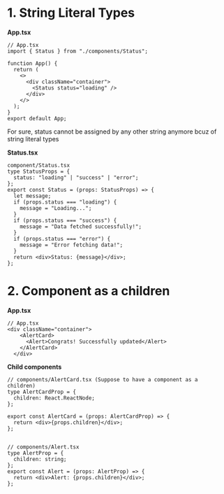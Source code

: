 # 1. String Literal Types

**App.tsx**
```tsx
// App.tsx
import { Status } from "./components/Status";

function App() {
  return (
    <>
      <div className="container">
        <Status status="loading" />
      </div>
    </>
  );
}
export default App;
```
For sure, status cannot be assigned by any other string anymore bcuz of string literal types

**Status.tsx**
```tsx
component/Status.tsx
type StatusProps = {
  status: "loading" | "success" | "error";
};
export const Status = (props: StatusProps) => {
  let message;
  if (props.status === "loading") {
    message = "Loading...";
  }
  if (props.status === "success") {
    message = "Data fetched successfully!";
  }
  if (props.status === "error") {
    message = "Error fetching data!";
  }
  return <div>Status: {message}</div>;
};
```


# 2. Component as a children
**App.tsx**
```tsx
// App.tsx
<div className="container">
    <AlertCard>
      <Alert>Congrats! Successfully updated</Alert>
    </AlertCard>
  </div>
```

**Child components**
```tsx
// components/AlertCard.tsx (Suppose to have a component as a children)
type AlertCardProp = {
  children: React.ReactNode;
};

export const AlertCard = (props: AlertCardProp) => {
  return <div>{props.children}</div>;
};


// components/Alert.tsx
type AlertProp = {
  children: string;
};
export const Alert = (props: AlertProp) => {
  return <div>Alert: {props.children}</div>;
};
```
